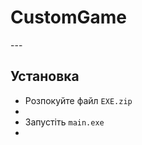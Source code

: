 <h1 text-align='center'>CustomGame</h1>
---
<h2>Установка</h2>
<ul>
  <li>Розпокуйте файл <code>EXE.zip</code><li>
  <li>Запустіть <code>main.exe</code><li>
</ul>
